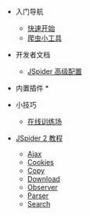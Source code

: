 * 入门导航
  * [快速开始](zh-cn/quickstart.md)
  * [爬虫小工具](zh-cn/tools.md)

* 开发者文档
  
  * [JSpider 高级配置](zh-cn/pro.md)

* 内置插件
  * 
* 小技巧
  * [在线训练场](zh-cn/playground.md)

* [JSpider 2 教程](/v2/JSpider.md)
  * [Ajax](/v2/lib/Ajax.md)
  * [Cookies](/v2/lib/Cookies.md)
  * [Copy](/v2/lib/Copy.md)
  * [Download](/v2/lib/Downloader.md)
  * [Observer](/v2/lib/Observer.md)
  * [Parser](/v2/lib/Parser.md)
  * [Search](/v2/lib/Search.md)
